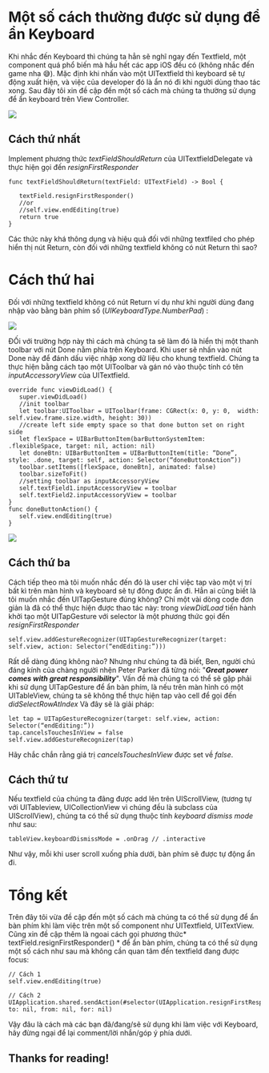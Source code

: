 # Một số cách thường được sử dụng để ẩn Keyboard

Khi nhắc đến Keyboard thì chúng ta hẳn sẽ nghĩ ngay đến Textfield, một component quá phổ biến mà hầu hết các app iOS đều có (không nhắc đến game nha 😅). Mặc định khi nhấn vào một UITextfield thì keyboard sẽ tự động xuất hiện, và việc của developer đó là ẩn nó đi khi người dùng thao tác xong. Sau đây tôi xin đề cập đến một số cách mà chúng ta thường sử dụng để ẩn keyboard trên View Controller.

![](https://images.viblo.asia/e87fcddd-a60c-4589-984c-e799afa88b56.png)

## Cách thứ nhất

Implement phương thức *textFieldShouldReturn* của UITextfieldDelegate và thực hiện gọi đến *resignFirstResponder*

```
func textFieldShouldReturn(textField: UITextField) -> Bool {
   
   textField.resignFirstResponder()
   //or
   //self.view.endEditing(true)
   return true
}
```

Các thức này khá thông dụng và hiệu quả đối với những textfiled cho phép hiển thị nút Return, còn đối với những textfield không có nút Return thì sao?

# Cách thứ hai

Đối với những textfield không có nút Return ví dụ như khi người dùng đang nhập vào bằng bàn phím số (*UIKeyboardType.NumberPad*) :

![](https://images.viblo.asia/b38cf4b0-f198-44aa-9627-75ceed9f4772.png)

ĐỐi với trường hợp này thì cách mà chúng ta sẽ làm đó là hiển thị một thanh toolbar với nút Done nằm phía trên Keyboard. Khi user sẽ nhấn vào nút Done này để đánh dấu việc nhập xong dữ liệu cho khung textfield. Chúng ta thực hiện bằng cách tạo một UIToolbar và gán nó vào thuộc tính có tên *inputAccessoryView* của UITextfield.

```
override func viewDidLoad() {
   super.viewDidLoad()
   //init toolbar
   let toolbar:UIToolbar = UIToolbar(frame: CGRect(x: 0, y: 0,  width: self.view.frame.size.width, height: 30))
   //create left side empty space so that done button set on right side
   let flexSpace = UIBarButtonItem(barButtonSystemItem:    .flexibleSpace, target: nil, action: nil)
   let doneBtn: UIBarButtonItem = UIBarButtonItem(title: “Done”, style: .done, target: self, action: Selector(“doneButtonAction”))
   toolbar.setItems([flexSpace, doneBtn], animated: false)
   toolbar.sizeToFit()
   //setting toolbar as inputAccessoryView
   self.textField1.inputAccessoryView = toolbar
   self.textField2.inputAccessoryView = toolbar
}
func doneButtonAction() {
   self.view.endEditing(true)
}
```

![](https://images.viblo.asia/1c177a19-c528-4205-9092-6bcb87a3a257.png)

## Cách thứ ba

Cách tiếp theo mà tôi muốn nhắc đến đó là user chỉ việc tap vào một vị trí bất kì trên màn hình và keyboard sẽ tự đông được ẩn đi. Hẳn ai cũng biết là tôi muốn nhắc đến UITapGesture đúng không?
Chỉ một vài dòng code đơn giản là đã có thể thực hiện được thao tác này: trong *viewDidLoad* tiến hành khởi tạo một UITapGesture với selector là một phương thức gọi đến *resignFirstResponder*

```
self.view.addGestureRecognizer(UITapGestureRecognizer(target: self.view, action: Selector(“endEditing:”)))
```

Rất dễ dàng đúng không nào? Nhưng như chúng ta đã biết, Ben, người chú đáng kính của chàng người nhện Peter Parker đã từng nói: "***Great power comes with great responsibility***". Vấn đề mà chúng ta có thể sẽ gặp phải khi sử dụng UITapGesture để ẩn bàn phím, là nếu trên màn hình có một UITableView, chúng ta sẽ không thể thực hiện tap vào cell để gọi đến *didSelectRowAtIndex*
Và đây sẽ là giải pháp:

```
let tap = UITapGestureRecognizer(target: self.view, action: Selector(“endEditing:”))
tap.cancelsTouchesInView = false
self.view.addGestureRecognizer(tap)
```

Hãy chắc chắn rằng giá trị *cancelsTouchesInView* được set về *false*.

## Cách thứ tư

Nếu textfield của chúng ta đãng được add lên trên UIScrollView, (tương tự với UITableview, UICollectionView vì chúng đều là subclass của UIScrollView), chúng ta có thể sử dụng thuộc tính *keyboard dismiss mode* như sau:

```
tableView.keyboardDismissMode = .onDrag // .interactive

```

Như vậy, mỗi khi user scroll xuống phía dưới, bàn phím sẽ được tự động ẩn đi.

# Tổng kết

Trên đây tôi vừa đề cập đến một số cách mà chúng ta có thể sử dụng để ẩn bàn phím khi làm việc trên một số component như UITextfield, UITextView.
Cũng xin đề cập thêm là ngoai cách gọi phương thức* textField.resignFirstResponder() * để ẩn bàn phím, chúng ta có thể sử dụng một số cách như sau mà không cần quan tâm đến textfield đang được focus:

```
// Cách 1
self.view.endEditing(true)

// Cách 2
UIApplication.shared.sendAction(#selector(UIApplication.resignFirstResponder), to: nil, from: nil, for: nil)

```


Vậy đâu là cách mà các bạn đã/đang/sẽ sử dụng khi làm việc với Keyboard, hãy đừng ngại để lại comment/lời nhắn/góp ý phía dưới. 

## Thanks for reading!